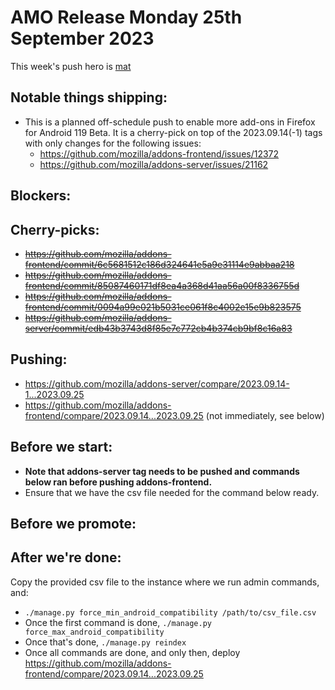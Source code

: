 # AMO Release Monday 25th September 2023

This week's push hero is [mat](https://github.com/diox)

## Notable things shipping:
- This is a planned off-schedule push to enable more add-ons in Firefox for Android 119 Beta. It is a cherry-pick on top of the 2023.09.14(-1) tags with only changes for the following issues:
  - https://github.com/mozilla/addons-frontend/issues/12372
  - https://github.com/mozilla/addons-server/issues/21162

## Blockers:

## Cherry-picks:
 - ~~https://github.com/mozilla/addons-frontend/commit/6c5681512c186d324641e5a9e31114e9abbaa218~~
 - ~~https://github.com/mozilla/addons-frontend/commit/85087460171df8ea4a368d41aa56a00f8336755d~~
 - ~~https://github.com/mozilla/addons-frontend/commit/0094a99e021b5031ce061f8c4002e15e9b823575~~
 - ~~https://github.com/mozilla/addons-server/commit/edb43b3743d8f85e7c772cb4b374cb9bf8c16a83~~

## Pushing:

- https://github.com/mozilla/addons-server/compare/2023.09.14-1...2023.09.25
- https://github.com/mozilla/addons-frontend/compare/2023.09.14...2023.09.25 (not immediately, see below)

## Before we start:

- **Note that addons-server tag needs to be pushed and commands below ran before pushing addons-frontend.**
- Ensure that we have the csv file needed for the command below ready.

## Before we promote:

## After we're done:

Copy the provided csv file to the instance where we run admin commands, and:

- `./manage.py force_min_android_compatibility /path/to/csv_file.csv`
- Once the first command is done, `./manage.py force_max_android_compatibility`
- Once that's done, `./manage.py reindex`
- Once all commands are done, and only then, deploy https://github.com/mozilla/addons-frontend/compare/2023.09.14...2023.09.25
